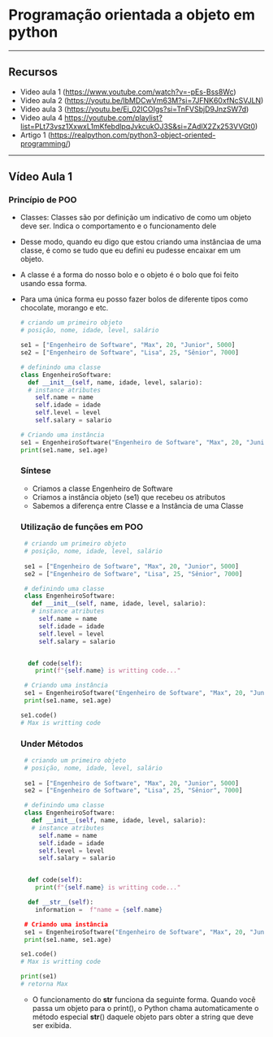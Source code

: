 # Programação orientada a objeto em python 
---
## Recursos 
- Video aula 1 (https://www.youtube.com/watch?v=-pEs-Bss8Wc)
- Video aula 2 (https://youtu.be/IbMDCwVm63M?si=7JFNK60xfNcSVJLN)
- Video aula 3 (https://youtu.be/Ej_02ICOIgs?si=TnFVSbjD9JnzSW7d)
- Video aula 4 https://youtube.com/playlist?list=PLt73vsz1XxwxL1mKfebdlpqJvkcukOJ3S&si=ZAdlX2Zx253VVGt0)
- Artigo 1 (https://realpython.com/python3-object-oriented-programming/)

---
## Vídeo Aula 1 
### Princípio de POO
- Classes: Classes são por definição um indicativo de como um objeto deve ser. Indica o comportamento e o funcionamento dele
- Desse modo, quando eu digo que estou criando uma instânciaa de uma classe, é como se tudo que eu defini eu pudesse encaixar em um objeto.
- A classe é a forma do nosso bolo e o objeto é o bolo que foi feito usando essa forma.
- Para uma única forma eu posso fazer bolos de diferente tipos como chocolate, morango e etc. 

  
    ```python
    # criando um primeiro objeto
    # posição, nome, idade, level, salário
    
    se1 = ["Engenheiro de Software", "Max", 20, "Junior", 5000]
    se2 = ["Engenheiro de Software", "Lisa", 25, "Sênior", 7000]

    # definindo uma classe
    class EngenheiroSoftware:
      def __init__(self, name, idade, level, salario):
      # instance atributes
        self.name = name
        self.idade = idade
        self.level = level
        self.salary = salario 

    # Criando uma instância 
    se1 = EngenheiroSoftware("Engenheiro de Software", "Max", 20, "Junior", 5000)
    print(se1.name, se1.age)

    ```
  ### Síntese
  - Criamos a classe Engenheiro de Software
  - Criamos a instância objeto (se1) que recebeu os atributos
  - Sabemos a diferença entre Classe e a Instância de uma Classe

  ### Utilização de funções em POO
   ```python
    # criando um primeiro objeto
    # posição, nome, idade, level, salário
    
    se1 = ["Engenheiro de Software", "Max", 20, "Junior", 5000]
    se2 = ["Engenheiro de Software", "Lisa", 25, "Sênior", 7000]

    # definindo uma classe
    class EngenheiroSoftware:
      def __init__(self, name, idade, level, salario):
      # instance atributes
        self.name = name
        self.idade = idade
        self.level = level
        self.salary = salario

   
     def code(self):
       print(f"{self.name} is writting code..."

    # Criando uma instância 
    se1 = EngenheiroSoftware("Engenheiro de Software", "Max", 20, "Junior", 5000)
    print(se1.name, se1.age)

   se1.code()
   # Max is writting code

    ```
  ### Under Métodos
   ```python
    # criando um primeiro objeto
    # posição, nome, idade, level, salário
    
    se1 = ["Engenheiro de Software", "Max", 20, "Junior", 5000]
    se2 = ["Engenheiro de Software", "Lisa", 25, "Sênior", 7000]

    # definindo uma classe
    class EngenheiroSoftware:
      def __init__(self, name, idade, level, salario):
      # instance atributes
        self.name = name
        self.idade = idade
        self.level = level
        self.salary = salario

   
     def code(self):
       print(f"{self.name} is writting code..."

     def __str__(self):
       information =  f"name = {self.name}

    # Criando uma instância 
    se1 = EngenheiroSoftware("Engenheiro de Software", "Max", 20, "Junior", 5000)
    print(se1.name, se1.age)

   se1.code()
   # Max is writting code

   print(se1)
   # retorna Max 

    ```
   - O funcionamento do __str__ funciona da seguinte forma. Quando       você passa um objeto para o print(), o Python chama
     automaticamente o método especial __str__() daquele objeto pars
     obter a string que deve ser exibida.
  
